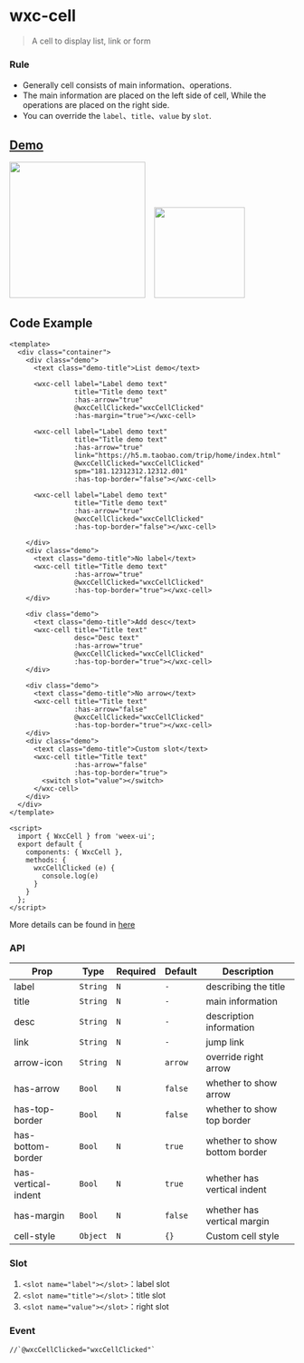 # wxc-cell 

> A cell to display list, link or form

### Rule
  - Generally cell consists of main information、operations.
  - The main information are placed on the left side of cell, While the operations are placed on the right side.
  - You can override the `label`、`title`、`value` by `slot`. 
  

## [Demo](https://h5.m.taobao.com/trip/wxc-cell/index.html?_wx_tpl=https%3A%2F%2Fh5.m.taobao.com%2Ftrip%2Fwxc-cell%2Fdemo%2Findex.native-min.js)
<img src="https://img.alicdn.com/tfs/TB1mIA5c5qAXuNjy1XdXXaYcVXa-750-1334.jpg" width="240"/>&nbsp;&nbsp;&nbsp;&nbsp;<img src="https://img.alicdn.com/tfs/TB15ta_SpXXXXcFaVXXXXXXXXXX-191-197.png" width="160"/>

## Code Example

```vue
<template>
  <div class="container">
    <div class="demo">
      <text class="demo-title">List demo</text>

      <wxc-cell label="Label demo text"
                title="Title demo text"
                :has-arrow="true"
                @wxcCellClicked="wxcCellClicked"
                :has-margin="true"></wxc-cell>

      <wxc-cell label="Label demo text"
                title="Title demo text"
                :has-arrow="true"
                link="https://h5.m.taobao.com/trip/home/index.html"
                @wxcCellClicked="wxcCellClicked"
                spm="181.12312312.12312.d01"
                :has-top-border="false"></wxc-cell>

      <wxc-cell label="Label demo text"
                title="Title demo text"
                :has-arrow="true"
                @wxcCellClicked="wxcCellClicked"
                :has-top-border="false"></wxc-cell>

    </div>
    <div class="demo">
      <text class="demo-title">No label</text>
      <wxc-cell title="Title demo text"
                :has-arrow="true"
                @wxcCellClicked="wxcCellClicked"
                :has-top-border="true"></wxc-cell>
    </div>

    <div class="demo">
      <text class="demo-title">Add desc</text>
      <wxc-cell title="Title text"
                desc="Desc text"
                :has-arrow="true"
                @wxcCellClicked="wxcCellClicked"
                :has-top-border="true"></wxc-cell>
    </div>

    <div class="demo">
      <text class="demo-title">No arrow</text>
      <wxc-cell title="Title text"
                :has-arrow="false"
                @wxcCellClicked="wxcCellClicked"
                :has-top-border="true"></wxc-cell>
    </div>
    <div class="demo">
      <text class="demo-title">Custom slot</text>
      <wxc-cell title="Title text"
                :has-arrow="false"
                :has-top-border="true">
        <switch slot="value"></switch>
      </wxc-cell>
    </div>
  </div>
</template>

<script>
  import { WxcCell } from 'weex-ui';
  export default {
    components: { WxcCell },
    methods: {
      wxcCellClicked (e) {
        console.log(e)
      }
    }
  };
</script>
```
More details can be found in [here](https://github.com/alibaba/weex-ui/blob/master/example/cell/index.vue)


### API

| Prop      | Type   |Required  | Default   | Description  |
|-------------|------------|--------|--------|-----|
| label | `String` | `N`|  `-` |describing the title|
| title | `String` | `N`|  `-` | main information |
| desc  | `String` | `N`| `-` | description information |
| link  | `String` | `N`| `-`| jump link |
| arrow-icon | `String` | `N`|`arrow` |  override right arrow |
| has-arrow | `Bool` |`N`| `false` |  whether to show arrow |
| has-top-border | `Bool` | `N`| `false` |  whether to show top border |
| has-bottom-border | `Bool` | `N`| `true` | whether to show bottom border |
| has-vertical-indent | `Bool` | `N`| `true` |  whether has vertical indent|
| has-margin | `Bool` |`N`| `false` | whether has vertical margin |
| cell-style | `Object` |`N`| `{}` | Custom cell style |


### Slot
1. `<slot name="label"></slot>`：label slot
2. `<slot name="title"></slot>`：title slot
3. `<slot name="value"></slot>`：right slot


### Event

```
//`@wxcCellClicked="wxcCellClicked"`
```
